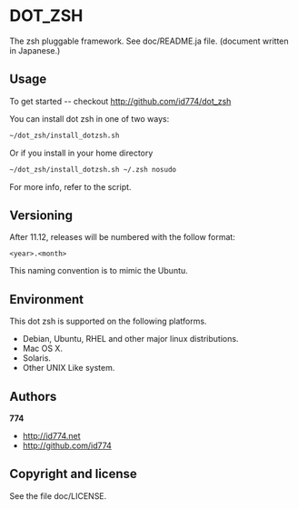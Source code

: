 DOT_ZSH
=======

The zsh pluggable framework.
See doc/README.ja file.
(document written in Japanese.)


Usage
-----

To get started -- checkout http://github.com/id774/dot_zsh

You can install dot zsh in one of two ways:

``` html
~/dot_zsh/install_dotzsh.sh
```

Or if you install in your home directory

``` html
~/dot_zsh/install_dotzsh.sh ~/.zsh nosudo
```

For more info, refer to the script.


Versioning
----------

After 11.12, releases will be numbered with the follow format:

`<year>.<month>`

This naming convention is to mimic the Ubuntu.


Environment
-----------

This dot zsh is supported on the following platforms.

+ Debian, Ubuntu, RHEL and other major linux distributions.
+ Mac OS X.
+ Solaris.
+ Other UNIX Like system.


Authors
-------

**774**

+ http://id774.net
+ http://github.com/id774


Copyright and license
---------------------

See the file doc/LICENSE.



